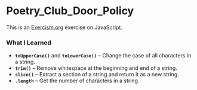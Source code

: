 # Poetry_Club_Door_Policy

This is an [Exercism.org](https://exercism.org/) exercise on JavaScript.  

### What I Learned  

- **`toUpperCase()`** and **`toLowerCase()`** – Change the case of all characters in a string.  
- **`trim()`** – Remove whitespace at the beginning and end of a string.  
- **`slice()`** – Extract a section of a string and return it as a new string.
- **`.length`** – Get the number of characters in a string. 
